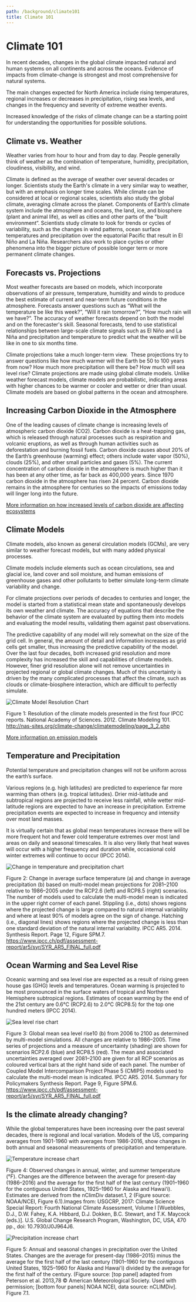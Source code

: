 ```yaml
---
path: /background/climate101
title: Climate 101
---
```


# Climate 101

In recent decades, changes in the global climate impacted natural and human systems on all continents and across the oceans. Evidence of impacts from climate-change is strongest and most comprehensive for natural systems.

The main changes expected for North America include rising temperatures, regional increases or decreases in precipitation, rising sea levels, and changes in the frequency and severity of extreme weather events.

Increased knowledge of the risks of climate change can be a starting point for understanding the opportunities for possible solutions.

## Climate vs. Weather

Weather varies from hour to hour and from day to day. People generally think of weather as the combination of temperature, humidity, precipitation, cloudiness, visibility, and wind.

Climate is defined as the average of weather over several decades or longer. Scientists study the Earth's climate in a very similar way to weather, but with an emphasis on longer time scales. While climate can be considered at local or regional scales, scientists also study the global climate, averaging climate across the planet. Components of Earth’s climate system include the atmosphere and oceans, the land, ice, and biosphere (plant and animal life), as well as cities and other parts of the "built environment“. Scientists study climate to look for trends or cycles of variability, such as the changes in wind patterns, ocean surface temperatures and precipitation over the equatorial Pacific that result in El Niño and La Niña. Researchers also work to place cycles or other phenomena into the bigger picture of possible longer term or more permanent climate changes.

## Forecasts vs. Projections

Most weather forecasts are based on models, which incorporate observations of air pressure, temperature, humidity and winds to produce the best estimate of current and near-term future conditions in the atmosphere. Forecasts answer questions such as “What will the temperature be like this week?”, “Will it rain tomorrow?”, “How much rain will we have?”. The accuracy of weather forecasts depend on both the model and on the forecaster's skill. Seasonal forecasts, tend to use statistical relationships between large-scale climate signals such as El Niño and La Niña and precipitation and temperature to predict what the weather will be like in one to six months time.

Climate projections take a much longer-term view.  These projections try to answer questions like how much warmer will the Earth be 50 to 100 years from now? How much more precipitation will there be? How much will sea level rise? Climate projections are made using global climate models. Unlike weather forecast models, climate models are probabilistic, indicating areas with higher chances to be warmer or cooler and wetter or drier than usual. Climate models are based on global patterns in the ocean and atmosphere.

## Increasing Carbon Dioxide in the Atmosphere

One of the leading causes of climate change is increasing levels of atmospheric carbon dioxide (CO2). Carbon dioxide is a heat-trapping gas, which is released through natural processes such as respiration and volcanic eruptions, as well as through human activities such as deforestation and burning fossil fuels. Carbon dioxide causes about 20% of the Earth’s greenhouse (warming) effect; others include water vapor (50%), clouds (25%), and other small particles and gases (5%). The current concentration of carbon dioxide in the atmosphere is much higher than it has been at any other time, as far back as 400,000 years. Since 1970 carbon dioxide in the atmosphere has risen 24 percent. Carbon dioxide remains in the atmosphere for centuries so the impacts of emissions today will linger long into the future.

[More information on how increased levels of carbon dioxide are affecting ecosystems](/background/climate101/co2)

## Climate Models

Climate models, also known as general circulation models (GCMs), are very similar to weather forecast models, but with many added physical processes.

Climate models include elements such as ocean circulations, sea and glacial ice, land cover and soil moisture, and human emissions of greenhouse gases and other pollutants to better simulate long-term climate variability and change.

For climate projections over periods of decades to centuries and longer, the model is started from a statistical mean state and spontaneously develops its own weather and climate. The accuracy of equations that describe the behavior of the climate system are evaluated by putting them into models and evaluating the model results, validating them against past observations.

The predictive capability of any model will rely somewhat on the size of the grid cell. In general, the amount of detail and information increases as grid cells get smaller, thus increasing the predictive capability of the model. Over the last four decades, both increased grid resolution and more complexity has increased the skill and capabilities of climate models. However, finer grid resolution alone will not remove uncertainties in projected regional or global climate changes. Much of this uncertainty is driven by the many complicated processes that affect the climate, such as clouds or climate-biosphere interaction, which are difficult to perfectly simulate.

![Climate Model Resolution Chart](models-chart1.png)

<figcaption>Figure 1: Resolution of the climate models presented in the first four IPCC reports.  National Academy of Sciences. 2012. Climate Modeling 101. 
<a href="http://nas-sites.org/climate-change/climatemodeling/page_3_2.php" target="_blank" rel="noopener noreferrer">http://nas-sites.org/climate-change/climatemodeling/page_3_2.php</a></figcaption>

[More information on emission models](/background/climate101/models)

## Temperature and Precipitation

Potential temperature and precipitation changes will not be uniform across the earth’s surface.

Various regions (e.g. high latitudes) are predicted to experience far more warming than others (e.g. tropical latitudes). Drier mid-latitude and subtropical regions are projected to receive less rainfall, while wetter mid-latitude regions are expected to have an increase in precipitation. Extreme precipitation events are expected to increase in frequency and intensity over most land masses.

It is virtually certain that as global mean temperatures increase there will be more frequent hot and fewer cold temperature extremes over most land areas on daily and seasonal timescales. It is also very likely that heat waves will occur with a higher frequency and duration while, occasional cold winter extremes will continue to occur (IPCC 2014).

![Change in temperature and precipitation chart](temperature-precipitation-chart.png)

<figcaption>
Figure 2: Change in average surface temperature (a) and change in average precipitation (b) based on multi-model mean projections for
2081–2100 relative to 1986–2005 under the RCP2.6 (left) and RCP8.5 (right) scenarios. The number of models used to calculate the multi-model mean is indicated in the upper right corner of each panel. Stippling (i.e., dots) shows regions where the projected change is large compared to natural internal variability and where at least 90% of models agree on the sign of change. Hatching (i.e., diagonal lines) shows regions where the projected change is less than one standard deviation of the natural internal variability.
IPCC AR5. 2014. Synthesis Report. Page 12, Figure SPM.7.
<a href="https://www.ipcc.ch/pdf/assessment-report/ar5/syr/SYR_AR5_FINAL_full.pdf"  target="_blank" rel="noopener noreferrer">https://www.ipcc.ch/pdf/assessment-report/ar5/syr/SYR_AR5_FINAL_full.pdf</a>
</figcaption>

## Ocean Warming and Sea Level Rise

Oceanic warming and sea level rise are expected as a result of rising green house gas (GHG) levels and temperatures. Ocean warming is projected to be most pronounced in the surface waters of tropical and Northern Hemisphere subtropical regions. Estimates of ocean warming by the end of the 21st century are 0.6°C (RCP2.6) to 2.0°C (RCP8.5) for the top one hundred meters (IPCC 2014).

![Sea level rise chart](sea-level-rise-chart.png)

<figcaption>Figure 3: Global mean sea level rise10 (b) from 2006 to 2100 as determined by multi-model simulations. All changes are relative to 1986–2005. Time series of projections and a measure of uncertainty (shading) are shown for scenarios RCP2.6 (blue) and RCP8.5 (red). The mean and associated uncertainties averaged over 2081–2100 are given for all RCP scenarios as coloured vertical bars at the right hand side of each panel. The number of Coupled Model Intercomparison Project Phase 5 (CMIP5) models used to calculate the multi-model mean is indicated. 
IPCC AR5. 2014. Summary for Policymakers Synthesis Report. Page 9, Figure SPM.6.
<a href="https://www.ipcc.ch/pdf/assessment-report/ar5/syr/SYR_AR5_FINAL_full.pdf"  target="_blank" rel="noopener noreferrer">https://www.ipcc.ch/pdf/assessment-report/ar5/syr/SYR_AR5_FINAL_full.pdf</a>
</figcaption>

## Is the climate already changing?

While the global temperatures have been increasing over the past several decades, there is regional and local variation. Models of the US, comparing averages from 1901-1960 with averages from 1986-2016, show changes in both annual and seasonal measurements of precipitation and temperature.

![Temperature increase chart](temperature-chart.png)

<figcaption>Figure 4: Observed changes in annual, winter, and summer temperature (°F). Changes are the difference between the average for present-day (1986–2016) and the average for the first half of the last century (1901–1960 for the contiguous United States, 1925–1960 for Alaska and Hawai‘i). Estimates are derived from the nClimDiv dataset.1, 2 (Figure source: NOAA/NCEI, Figure 6.1).Images from: USGCRP, 2017: Climate Science Special Report: Fourth National Climate Assessment, Volume I [Wuebbles, D.J., D.W. Fahey, K.A. Hibbard, D.J. Dokken, B.C. Stewart, and T.K. Maycock (eds.)]. U.S. Global Change Research Program, Washington, DC, USA, 470 pp., doi: 10.7930/J0J964J6.</figcaption>

![Precipitation increase chart](precipitation-chart.png)

<figcaption>
Figure 5: Annual and seasonal changes in precipitation over the United States. Changes are the average for present-day (1986–2015) minus the average for the first half of the last century (1901–1960 for the contiguous United States, 1925–1960 for Alaska and Hawai‘i) divided by the average for the first half of the century. (Figure source: [top panel] adapted from Peterson et al. 2013,78 © American Meteorological Society. Used with permission; [bottom four panels] NOAA NCEI, data source: nCLIMDiv].  Figure 7.1.
</figcaption>
